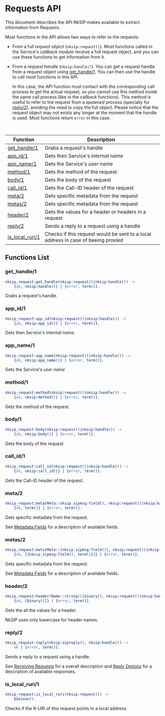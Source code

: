 # Requests API

This document describes the API NkSIP makes available to extract information from Requests.

Most functions in the API allows two ways to refer to the requests:
* From a full *request object* (`nksip:request()`). Most functions called in the Service's _callback module_ receive a full request object, and you can use these functions to get information from it.
* From a *request handle* (`nksip:handle()`). You can get a request handle from a request object using [get_handle/1](#get_handle1). You can then use the handle to call most functions in this API. 
    
    In this case, the API function must contact with the corresponding call process to get the actual request, so you cannot use this method _inside_ the same call process (like in the callback functions). This method is useful to refer to the request from a _spawned_ process (specially for [reply/2](#reply2)), avoiding the need to copy the full object. Please notice that the request object may not exists any longer at the moment that the handle is used. Most functions return `error` in this case.


<br/>


Function|Description
---|---
[get_handle/1](#get_handle1)|Grabs a request's handle
[app_id/1](#app_id1)|Gets then Service's _internal name_
[app_name/1](#app_name1)|Gets the Service's _user name_
[method/1](#method1)|Gets the method of the request
[body/1](#body1)|Gets the body of the request
[call_id/1](#call_id1)|Gets the Call-ID header of the request
[meta/2](#meta2)|Gets specific metadata from the request
[metas/2](#meta2)|Gets specific metadata from the request
[header/2](#header2)|Gets the values for a header or headers in a request
[reply/2](#reply2)|Sends a reply to a request using a handle
[is_local_ruri/1](#is_local_ruri1)|Checks if this request would be sent to a local address in case of beeing proxied


## Functions List

### get_handle/1
```erlang
nksip_request:get_handle(nksip:request()|nksip:handle()) ->
    {ok, nksip:handle()} | {error, term()}.
```
Grabs a request's handle.


### app_id/1
```erlang
nksip_request:app_id(nksip:request()|nksip:handle()) -> 
    {ok, nksip:app_id()} | {error, term()}.
```
Gets then Service's _internal name_.


### app_name/1
```erlang
nksip_request:app_name(nksip:request()|nksip:handle()) -> 
    {ok, nksip:app_name()} | {error, term()}.
```
Gets the Service's _user name_


### method/1
```erlang
nksip_request:method(nksip:request()|nksip:handle()) ->
    {ok, nksip:method()} | {error, term()}.
```
Gets the method of the request.


### body/1
```erlang
nksip_request:body(nksip:request()|nksip:handle()) ->
    {ok, nksip:body()} | {error, term()}.
```
Gets the body of the request.


### call_id/1
```erlang
nksip_request:call_id(nksip:request()|nksip:handle()) ->
    {ok, nksip:call_id()} | {error, term()}.
```
Gets the Call-ID header of the request.


### meta/2
```erlang
nksip_request:meta(Meta::nksip_sipmsg:field(), nksip:request()|nksip:handle()) ->
    {ok, term()} | {error, term()}.
```
Gets specific metadata from the request.

See [Metadata Fields](../reference/metadata.md) for a description of available fields.


### metas/2
```erlang
nksip_request:meta(Meta::[nksip_sipmsg:field()], nksip:request()|nksip:handle()) ->
    {ok, [{nksip_sipmsg:field(), term()}]} | {error, term()}.
```
Gets specific metadata from the request.

See [Metadata Fields](../reference/metadata.md) for a description of available fields.


### header/2
```erlang
nksip_request:header(Name::string()|binary(), nksip:request()|nksip:handle()) -> 
    {ok, [binary()]} | {error, term()}.
```
Gets the all the values for a header.

NkSIP uses only lowercase for header names.


### reply/2
```erlang
nksip_request:reply(nksip:sipreply(), nksip:handle()) -> 
    ok | {error, term()}.
```
Sends a reply to a request using a handle.

See [Receiving Requests](../guide/receiving_requests.md) for a overall description and [Reply Options](../reference/reply_options.md) for a description of available responses.


### is_local_ruri/1
```erlang
nksip_request:is_local_ruri(nksip:request()) -> 
    boolean().
```
Checks if the R-URI of this request points to a local address.

